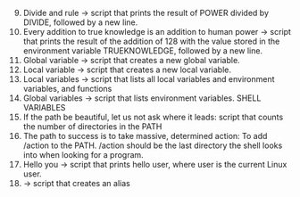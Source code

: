 9. Divide and rule -> script that prints the result of POWER divided by DIVIDE, followed by a new line.
8. Every addition to true knowledge is an addition to human power -> script that prints the result of the addition of 128 with the value stored in the environment variable TRUEKNOWLEDGE, followed by a new line.
7. Global variable -> script that creates a new global variable.
6. Local variable -> script that creates a new local variable.
5. Local variables -> script that lists all local variables and environment variables, and functions
4. Global variables -> script that lists environment variables.
                     SHELL VARIABLES
3. If the path be beautiful, let us not ask where it leads: script that counts the number of directories in the PATH
2. The path to success is to take massive, determined action: To add /action to the PATH. /action should be the last directory the shell looks into when looking for a program.
1. Hello you -> script that prints hello user, where user is the current Linux user.
0. <o> -> script that creates an alias
